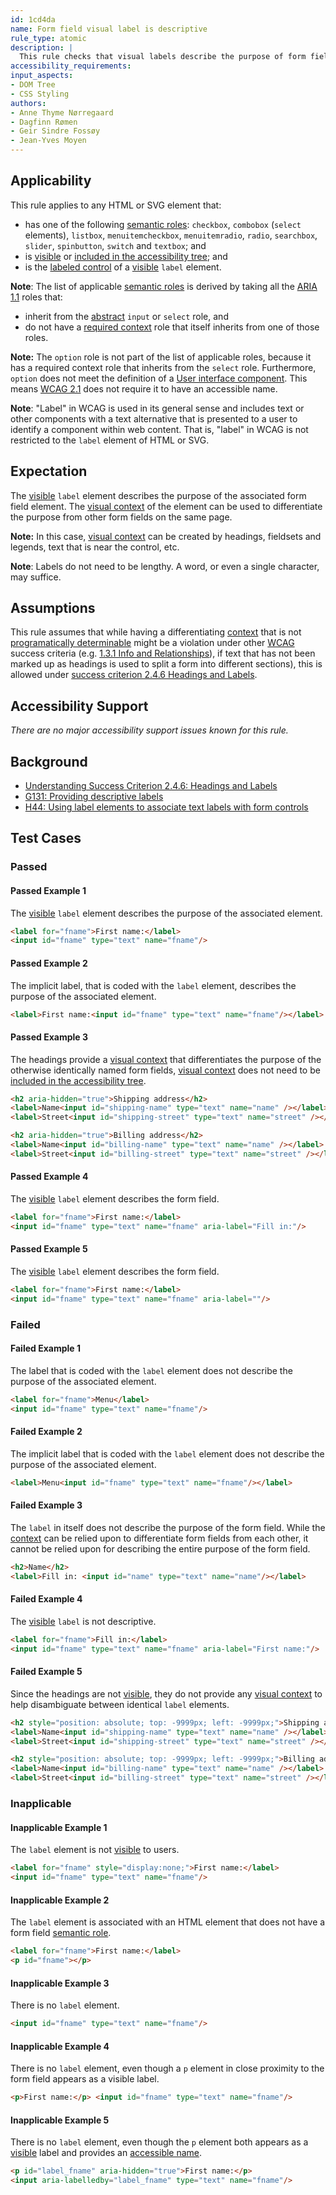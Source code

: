 ```yaml
---
id: 1cd4da
name: Form field visual label is descriptive
rule_type: atomic
description: |
  This rule checks that visual labels describe the purpose of form field elements.
accessibility_requirements: 
input_aspects:
- DOM Tree
- CSS Styling
authors:
- Anne Thyme Nørregaard
- Dagfinn Rømen
- Geir Sindre Fossøy
- Jean-Yves Moyen
---
```


## Applicability

This rule applies to any HTML or SVG element that:
- has one of the following [semantic roles](#semantic-role): `checkbox`, `combobox` (`select` elements), `listbox`, `menuitemcheckbox`, `menuitemradio`, `radio`, `searchbox`, `slider`, `spinbutton`, `switch` and `textbox`; and
- is [visible](#visible) or [included in the accessibility tree](#included-in-the-accessibility-tree); and 
- is the [labeled control](https://html.spec.whatwg.org/multipage/forms.html#labeled-control) of a [visible](#visible) `label` element.

**Note**: The list of applicable [semantic roles](#semantic-role) is derived by taking all the [ARIA 1.1](https://www.w3.org/TR/wai-aria-1.1/) roles that:
- inherit from the [abstract](https://www.w3.org/TR/wai-aria/#abstract_roles) `input` or `select` role, and 
- do not have a [required context](https://www.w3.org/TR/wai-aria/#scope) role that itself inherits from one of those roles.

**Note:** The `option` role is not part of the list of applicable roles, because it has a required context role that inherits from the `select` role. Furthermore, `option` does not meet the definition of a [User interface component](https://www.w3.org/TR/WCAG21/#dfn-user-interface-components). This means [WCAG 2.1](https://www.w3.org/TR/WCAG21/) does not require it to have an accessible name.

**Note**: "Label" in WCAG is used in its general sense and includes text or other components with a text alternative that is presented to a user to identify a component within web content. That is, "label" in WCAG is not restricted to the `label` element of HTML or SVG.

## Expectation

The [visible](#visible) `label` element describes the purpose of the associated form field element. The [visual context](#visual-context) of the element can be used to differentiate the purpose from other form fields on the same page.

**Note:** In this case, [visual context](#visual-context) can be created by headings, fieldsets and legends, text that is near the control, etc.

**Note**: Labels do not need to be lengthy. A word, or even a single character, may suffice.

## Assumptions

This rule assumes that while having a differentiating [context](#context) that is not [programatically determinable](https://www.w3.org/TR/WCAG21/#dfn-programmatically-determinable) might be a violation under other [WCAG](https://www.w3.org/TR/WCAG21/) success criteria (e.g. [1.3.1 Info and Relationships](https://www.w3.org/WAI/WCAG21/Understanding/info-and-relationships)), if text that has not been marked up as headings is used to split a form into different sections), this is allowed under [success criterion 2.4.6 Headings and Labels](https://www.w3.org/WAI/WCAG21/Understanding/headings-and-labels).

## Accessibility Support

_There are no major accessibility support issues known for this rule._

## Background

- [Understanding Success Criterion 2.4.6: Headings and Labels](https://www.w3.org/WAI/WCAG21/Understanding/headings-and-labels.html) 
- [G131: Providing descriptive labels](https://www.w3.org/WAI/WCAG21/Techniques/general/G131)
- [H44: Using label elements to associate text labels with form controls](https://www.w3.org/WAI/WCAG21/Techniques/html/H44)

## Test Cases

### Passed

#### Passed Example 1

The [visible](#visible) `label` element describes the purpose of the associated element.

```html
<label for="fname">First name:</label>
<input id="fname" type="text" name="fname"/>
```

#### Passed Example 2

The implicit label, that is coded with the `label` element, describes the purpose of the associated element.

```html
<label>First name:<input id="fname" type="text" name="fname"/></label>
```

#### Passed Example 3

The headings provide a [visual context](#visual-context) that differentiates the purpose of the otherwise identically named form fields, [visual context](#visual-context) does not need to be [included in the accessibility tree](#included-in-the-accessibility-tree).

```html
<h2 aria-hidden="true">Shipping address</h2>
<label>Name<input id="shipping-name" type="text" name="name" /></label>
<label>Street<input id="shipping-street" type="text" name="street" /></label>

<h2 aria-hidden="true">Billing address</h2>
<label>Name<input id="billing-name" type="text" name="name" /></label>
<label>Street<input id="billing-street" type="text" name="street" /></label>
```

#### Passed Example 4

The [visible](#visible) `label` element describes the form field.

```html
<label for="fname">First name:</label>
<input id="fname" type="text" name="fname" aria-label="Fill in:"/>
```

#### Passed Example 5

The [visible](#visible) `label` element describes the form field.

```html
<label for="fname">First name:</label>
<input id="fname" type="text" name="fname" aria-label=""/>
```

### Failed

#### Failed Example 1

The label that is coded with the `label` element does not describe the purpose of the associated element.

```html
<label for="fname">Menu</label>
<input id="fname" type="text" name="fname"/>
```

#### Failed Example 2

The implicit label that is coded with the `label` element does not describe the purpose of the associated element.

```html
<label>Menu<input id="fname" type="text" name="fname"/></label>
```

#### Failed Example 3

The `label` in itself does not describe the purpose of the form field. While the [context](#context) can be relied upon to differentiate form fields from each other, it cannot be relied upon for describing the entire purpose of the form field.

```html
<h2>Name</h2>
<label>Fill in: <input id="name" type="text" name="name"/></label>
```

#### Failed Example 4

The [visible](#visible) `label` is not descriptive.

```html
<label for="fname">Fill in:</label>
<input id="fname" type="text" name="fname" aria-label="First name:"/>
```

#### Failed Example 5

Since the headings are not [visible](#visible), they do not provide any [visual context](#visual-context) to help disambiguate between identical `label` elements.

```html
<h2 style="position: absolute; top: -9999px; left: -9999px;">Shipping address</h2>
<label>Name<input id="shipping-name" type="text" name="name" /></label>
<label>Street<input id="shipping-street" type="text" name="street" /></label>

<h2 style="position: absolute; top: -9999px; left: -9999px;">Billing address</h2>
<label>Name<input id="billing-name" type="text" name="name" /></label>
<label>Street<input id="billing-street" type="text" name="street" /></label>
```

### Inapplicable

#### Inapplicable Example 1

The `label` element is not [visible](#visible) to users.

```html
<label for="fname" style="display:none;">First name:</label>
<input id="fname" type="text" name="fname"/>
```

#### Inapplicable Example 2

The `label` element is associated with an HTML element that does not have a form field [semantic role](#semantic-role).

```html
<label for="fname">First name:</label>
<p id="fname"></p>
```

#### Inapplicable Example 3

There is no `label` element.

```html
<input id="fname" type="text" name="fname"/>
```

#### Inapplicable Example 4

There is no `label` element, even though a `p` element in close proximity to the form field appears as a visible label. 

```html
<p>First name:</p> <input id="fname" type="text" name="fname"/>
```

#### Inapplicable Example 5

There is no `label` element, even though the `p` element both appears as a [visible](#visible) label and provides an [accessible name](#accessible-name).

```html
<p id="label_fname" aria-hidden="true">First name:</p>
<input aria-labelledby="label_fname" type="text" name="fname"/>
```